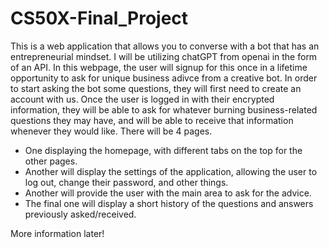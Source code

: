 # CS50X-Final_Project
This is a web application that allows you to converse with a bot that has an entrepreneurial mindset. I will be utilizing chatGPT from openai in the form of an API. In this webpage, the user will signup for this once in a lifetime opportunity to ask for unique business adivce from a creative bot. In order to start asking the bot some questions, they will first need to create an account with us. Once the user is logged in with their encrypted information, they will be able to ask for whatever burning business-related questions they may have, and will be able to receive that information whenever they would like. There will be 4 pages. 
- One displaying the homepage, with different tabs on the top for the other pages. 
- Another will display the settings of the application, allowing the user to log out, change their password, and other things. 
- Another will provide the user with the main area to ask for the advice.
- The final one will display a short history of the questions and answers previously asked/received. 

More information later!
